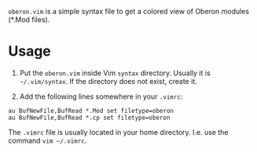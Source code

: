`oberon.vim` is a simple syntax file to get a colored view
of Oberon modules (*.Mod files).

Usage
=================

1. Put the `oberon.vim` inside Vim `syntax` directory.
   Usually it is `~/.vim/syntax`.
   If the directory does not exist, create it.

2. Add the following lines somewhere in your `.vimrc`:
```
au BufNewFile,BufRead *.Mod set filetype=oberon
au BufNewFile,BufRead *.cp set filetype=oberon
```

The `.vimrc` file is usually located in your home directory.
I.e. use the command `vim ~/.vimrc`.
